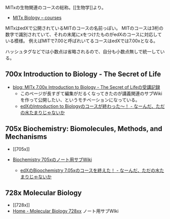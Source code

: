 MITxの生物関連のコースの総称。[[生物学]]より。

- [MITx Biology – courses](http://web.mit.edu/mitxbio/courses.html)

MITxはedXで公開されているMITのコースの名前っぽい。
MITのコースは3桁の数字で識別されていて、それの末尾にxをつけたものがedXのコースに対応している模様。
例えばMITで7.00と呼ばれいてるコースはedXでは7.00xとなる。

ハッシュタグなどでは小数点は省略されるので、自分も小数点無しで統一している。

## 700x Introduction to Biology - The Secret of Life

- [blog: MITx 7.00x Introduction to Biology - The Secret of Lifeの受講記録](https://karino2.github.io/2021/07/19/the_secret_of_life.html)
   - このページが長すぎて編集がだるくなってきたのが講義関連のサブWikiを作って公開したい、というモチベーションになっている。
  - [edXのIntroduction to Biologyのコースが終わった〜！ - なーんだ、ただの水たまりじゃないか](https://karino2.github.io/2021/10/06/finish_700x.html)

## 705x Biochemistry: Biomolecules, Methods, and Mechanisms

- [[705x]]

- [Biochemistry 705xのノート用サブWiki](https://karino2.github.io/Biochemistry705x/Home)
  - [edXのBioochemistry 7.05xのコースを終えた！ - なーんだ、ただの水たまりじゃないか](https://karino2.github.io/2021/12/06/finish_biochemistry_course.html)

## 728x Molecular Biology

- [[728x]]
- [Home - Molecular Biology 728xx](https://karino2.github.io/MolecularBiology728x/Home) ノート用サブWIki